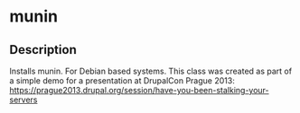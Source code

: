 # munin

## Description
Installs munin.
For Debian based systems.
This class was created as part of a simple demo for a presentation at DrupalCon Prague 2013:
  https://prague2013.drupal.org/session/have-you-been-stalking-your-servers
